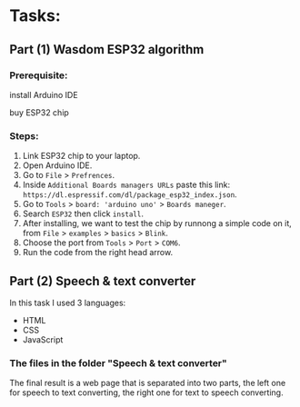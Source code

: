 # Tasks: 

## Part (1) Wasdom ESP32 algorithm

### Prerequisite:

install Arduino IDE

buy ESP32 chip

### Steps:

1. Link ESP32 chip to your laptop.
2. Open Arduino IDE.
3. Go to `File` > `Prefrences`.
4. Inside `Additional Boards managers URLs` paste this link: `https://dl.espressif.com/dl/package_esp32_index.json`.
5. Go to `Tools` > `board: 'arduino uno'` > `Boards maneger`.
6. Search `ESP32` then click `install`.
7. After installing, we want to test the chip by runnong a simple code on it, from `File` > `examples` > `basics` > `Blink`.
8. Choose the port from `Tools` > `Port` > `COM6`.
9. Run the code from the right head arrow.

## Part (2) Speech & text converter

In this task I used 3 languages:

* HTML
* CSS
* JavaScript

### **The files in the folder "Speech & text converter"**


The final result is a web page that is 
separated into two parts, the left one 
for speech to text converting, the right
one for text to speech converting.